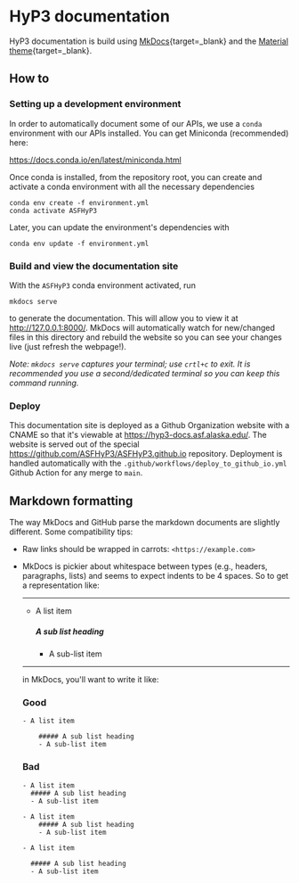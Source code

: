 # HyP3 documentation

HyP3 documentation is build using [MkDocs](https://www.mkdocs.org/){target=_blank} and the
[Material theme](https://squidfunk.github.io/mkdocs-material/){target=_blank}.

## How to

### Setting up a development environment

In order to automatically document some of our APIs, we use a `conda` environment
with our APIs installed. You can get Miniconda (recommended) here:

https://docs.conda.io/en/latest/miniconda.html

Once conda is installed, from the repository root, you can create and activate a 
conda environment with all the necessary dependencies

```
conda env create -f environment.yml
conda activate ASFHyP3
```

Later, you can update the environment's dependencies with

```
conda env update -f environment.yml
```

### Build and view the documentation site

With the `ASFHyP3` conda environment activated, run

```
mkdocs serve
```

to generate the documentation. This will allow you to view it at http://127.0.0.1:8000/.
MkDocs will automatically watch for new/changed files in this directory and
rebuild the website so you can see your changes live (just refresh the webpage!).

*Note: `mkdocs serve` captures your terminal; use `crtl+c` to exit. It is recommended you
use a second/dedicated terminal so you can keep this command running.*

### Deploy

This documentation site is deployed as a Github Organization website with a CNAME
so that it's viewable at https://hyp3-docs.asf.alaska.edu/. The website is served
out of the special https://github.com/ASFHyP3/ASFHyP3.github.io repository. Deployment
is handled automatically with the `.github/workflows/deploy_to_github_io.yml` Github
Action for any merge to `main`.

## Markdown formatting

The way MkDocs and GitHub parse the markdown documents are slightly different. Some compatibility tips:

* Raw links should be wrapped in carrots: `<https://example.com>`
* MkDocs is pickier about whitespace between types (e.g., headers, paragraphs, lists) and seems to 
expect indents to be 4 spaces. So to get a representation like:

    <hr/>
    
    - A list item
    
         ##### A sub list heading
        - A sub-list item
    
    <hr/>
      
    in MkDocs, you'll want to write it like: 
        
    ### Good
    ```
    - A list item
    
        ##### A sub list heading
        - A sub-list item
    ```
    
    ### Bad
    ```
    - A list item
      ##### A sub list heading
      - A sub-list item
    ```
    
    ```
    - A list item
        ##### A sub list heading
        - A sub-list item
    ```
    
    ```
    - A list item
    
      ##### A sub list heading
      - A sub-list item
    ```
